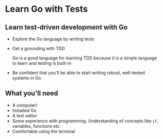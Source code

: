# Learn Go with Tests

## Learn test-driven development with Go

* Explore the Go language by writing tests

* Get a grounding with TDD

    Go is a good language for learning TDD because it is a simple language to learn and testing is built-in

* Be confident that you'll be able to start writing robust, well-tested systems in Go

## What you'll need

* A computer!
* Installed Go
* A text editor
* Some experience with programming. Understanding of concepts like `if`, variables, functions etc.
* Comfortable using the terminal
